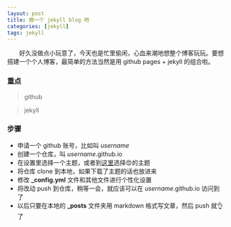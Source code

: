 ```yaml
---
layout: post
title: 做一个 jekyll blog 吧
categories: [jekyll]
tags: jekyll
---
```


&emsp;&emsp;好久没做点小玩意了，今天也是忙里偷闲，心血来潮地想整个博客玩玩。要想搭建一个个人博客，最简单的方法当然是用 github pages + jekyll 的组合啦。

### 重点
>github

>jekyll

### 步骤
* 申请一个 github 账号，比如叫 *username*
* 创建一个仓库，叫 *username*.github.io
* 在设置里选择一个主题，或者到[这里](http://jekyllthemes.org/)选择😍的主题
* 将仓库 clone 到本地，如果下载了主题的话也放进来
* 修改 **_config.yml** 文件和其他文件进行个性化设置
* 将改动 push 到仓库，稍等一会，就应该可以在 *username*.github.io 访问到了
* 以后只要在本地的 **_posts** 文件夹用 markdown 格式写文章，然后 push 就👌了
